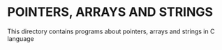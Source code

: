 # POINTERS, ARRAYS AND STRINGS

This directory contains programs about pointers, arrays and strings in C language

